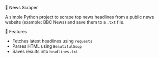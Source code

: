 📰 News Scraper

A simple Python project to scrape top news headlines from a public news website (example: BBC News) and save them to a `.txt` file.

🚀 Features
- Fetches latest headlines using `requests`
- Parses HTML using `BeautifulSoup`
- Saves results into `headlines.txt`
